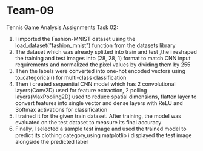 # Team-09
Tennis Game Analysis Assignments
Task 02:
1) I imported the Fashion-MNIST dataset using the load_dataset("fashion_mnist") function from the datasets library
2) The dataset which was already splitted into train and test ,the i reshaped the training and test images into (28, 28, 1) format to match CNN input requirements and normalized the pixel values by dividing them by 255
3) Then the labels were converted into one-hot encoded vectors using to_categorical() for multi-class classification
4) Then i created sequential CNN model which has 2 convolutional layers(Conv2D) used for feature ectraction, 2 polling layers(MaxPooling2D) used to reduce spatial dimensions, flatten layer to convert features into single vector and dense layers with ReLU and Softmax activations for classification
5) I trained it for the given train dataset. After training, the model was evaluated on the test dataset to measure its final accuracy
6) Finally, I selected a sample test image and used the trained model to predict its clothing category,using matplotlib i displayed the test image alongside the predicted label
